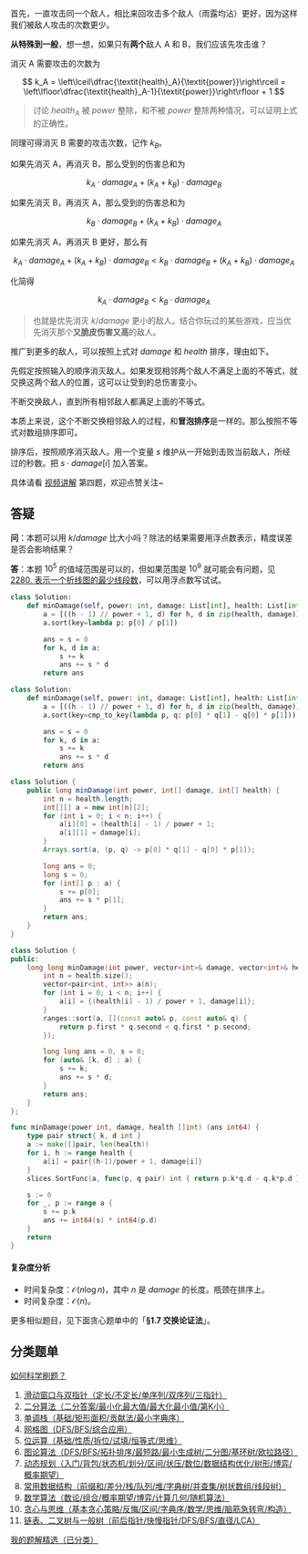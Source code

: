 首先，一直攻击同一个敌人，相比来回攻击多个敌人（雨露均沾）更好，因为这样我们被敌人攻击的次数更少。

**从特殊到一般**，想一想，如果只有**两个**敌人 A 和 B，我们应该先攻击谁？

消灭 A 需要攻击的次数为

$$
k_A = \left\lceil\dfrac{\textit{health}_A}{\textit{power}}\right\rceil = \left\lfloor\dfrac{\textit{health}_A-1}{\textit{power}}\right\rfloor + 1
$$

> 讨论 $\textit{health}_A$ 被 $\textit{power}$ 整除，和不被 $\textit{power}$ 整除两种情况，可以证明上式的正确性。

同理可得消灭 B 需要的攻击次数，记作 $k_B$。

如果先消灭 A，再消灭 B，那么受到的伤害总和为

$$
k_A\cdot \textit{damage}_A + (k_A+k_B)\cdot \textit{damage}_B
$$

如果先消灭 B，再消灭 A，那么受到的伤害总和为

$$
k_B\cdot \textit{damage}_B + (k_A+k_B)\cdot \textit{damage}_A
$$

如果先消灭 A，再消灭 B 更好，那么有

$$
k_A\cdot \textit{damage}_A + (k_A+k_B)\cdot \textit{damage}_B < k_B\cdot \textit{damage}_B + (k_A+k_B)\cdot \textit{damage}_A
$$

化简得

$$
k_A\cdot \textit{damage}_B < k_B\cdot \textit{damage}_A
$$

> 也就是优先消灭 $k/\textit{damage}$ 更小的敌人。结合你玩过的某些游戏，应当优先消灭那个**又脆皮伤害又高**的敌人。

推广到更多的敌人，可以按照上式对 $\textit{damage}$ 和 $\textit{health}$ 排序，理由如下。

先假定按照输入的顺序消灭敌人。如果发现相邻两个敌人不满足上面的不等式，就交换这两个敌人的位置，这可以让受到的总伤害变小。

不断交换敌人，直到所有相邻敌人都满足上面的不等式。

本质上来说，这个不断交换相邻敌人的过程，和**冒泡排序**是一样的。那么按照不等式对数组排序即可。

排序后，按照顺序消灭敌人。用一个变量 $s$ 维护从一开始到击败当前敌人，所经过的秒数。把 $s\cdot \textit{damage}[i]$ 加入答案。

具体请看 [视频讲解](https://www.bilibili.com/video/BV1ajHYeoEG5/) 第四题，欢迎点赞关注~

## 答疑

**问**：本题可以用 $k/\textit{damage}$ 比大小吗？除法的结果需要用浮点数表示，精度误差是否会影响结果？

**答**：本题 $10^5$ 的值域范围是可以的，但如果范围是 $10^9$ 就可能会有问题，见 [2280. 表示一个折线图的最少线段数](https://leetcode.cn/problems/minimum-lines-to-represent-a-line-chart/)，可以用浮点数写试试。

```py [sol-Python3]
class Solution:
    def minDamage(self, power: int, damage: List[int], health: List[int]) -> int:
        a = [((h - 1) // power + 1, d) for h, d in zip(health, damage)]
        a.sort(key=lambda p: p[0] / p[1])

        ans = s = 0
        for k, d in a:
            s += k
            ans += s * d
        return ans
```

```py [sol-Python3 写法二]
class Solution:
    def minDamage(self, power: int, damage: List[int], health: List[int]) -> int:
        a = [((h - 1) // power + 1, d) for h, d in zip(health, damage)]
        a.sort(key=cmp_to_key(lambda p, q: p[0] * q[1] - q[0] * p[1]))

        ans = s = 0
        for k, d in a:
            s += k
            ans += s * d
        return ans
```

```java [sol-Java]
class Solution {
    public long minDamage(int power, int[] damage, int[] health) {
        int n = health.length;
        int[][] a = new int[n][2];
        for (int i = 0; i < n; i++) {
            a[i][0] = (health[i] - 1) / power + 1;
            a[i][1] = damage[i];
        }
        Arrays.sort(a, (p, q) -> p[0] * q[1] - q[0] * p[1]);

        long ans = 0;
        long s = 0;
        for (int[] p : a) {
            s += p[0];
            ans += s * p[1];
        }
        return ans;
    }
}
```

```cpp [sol-C++]
class Solution {
public:
    long long minDamage(int power, vector<int>& damage, vector<int>& health) {
        int n = health.size();
        vector<pair<int, int>> a(n);
        for (int i = 0; i < n; i++) {
            a[i] = {(health[i] - 1) / power + 1, damage[i]};
        }
        ranges::sort(a, [](const auto& p, const auto& q) {
            return p.first * q.second < q.first * p.second;
        });

        long long ans = 0, s = 0;
        for (auto& [k, d] : a) {
            s += k;
            ans += s * d;
        }
        return ans;
    }
};
```

```go [sol-Go]
func minDamage(power int, damage, health []int) (ans int64) {
	type pair struct{ k, d int }
	a := make([]pair, len(health))
	for i, h := range health {
		a[i] = pair{(h-1)/power + 1, damage[i]}
	}
	slices.SortFunc(a, func(p, q pair) int { return p.k*q.d - q.k*p.d })

	s := 0
	for _, p := range a {
		s += p.k
		ans += int64(s) * int64(p.d)
	}
	return
}
```

#### 复杂度分析

- 时间复杂度：$\mathcal{O}(n\log n)$，其中 $n$ 是 $\textit{damage}$ 的长度。瓶颈在排序上。
- 时间复杂度：$\mathcal{O}(n)$。

更多相似题目，见下面贪心题单中的「**§1.7 交换论证法**」。

## 分类题单

[如何科学刷题？](https://leetcode.cn/circle/discuss/RvFUtj/)

1. [滑动窗口与双指针（定长/不定长/单序列/双序列/三指针）](https://leetcode.cn/circle/discuss/0viNMK/)
2. [二分算法（二分答案/最小化最大值/最大化最小值/第K小）](https://leetcode.cn/circle/discuss/SqopEo/)
3. [单调栈（基础/矩形面积/贡献法/最小字典序）](https://leetcode.cn/circle/discuss/9oZFK9/)
4. [网格图（DFS/BFS/综合应用）](https://leetcode.cn/circle/discuss/YiXPXW/)
5. [位运算（基础/性质/拆位/试填/恒等式/思维）](https://leetcode.cn/circle/discuss/dHn9Vk/)
6. [图论算法（DFS/BFS/拓扑排序/最短路/最小生成树/二分图/基环树/欧拉路径）](https://leetcode.cn/circle/discuss/01LUak/)
7. [动态规划（入门/背包/状态机/划分/区间/状压/数位/数据结构优化/树形/博弈/概率期望）](https://leetcode.cn/circle/discuss/tXLS3i/)
8. [常用数据结构（前缀和/差分/栈/队列/堆/字典树/并查集/树状数组/线段树）](https://leetcode.cn/circle/discuss/mOr1u6/)
9. [数学算法（数论/组合/概率期望/博弈/计算几何/随机算法）](https://leetcode.cn/circle/discuss/IYT3ss/)
10. [贪心与思维（基本贪心策略/反悔/区间/字典序/数学/思维/脑筋急转弯/构造）](https://leetcode.cn/circle/discuss/g6KTKL/)
11. [链表、二叉树与一般树（前后指针/快慢指针/DFS/BFS/直径/LCA）](https://leetcode.cn/circle/discuss/K0n2gO/)

[我的题解精选（已分类）](https://github.com/EndlessCheng/codeforces-go/blob/master/leetcode/SOLUTIONS.md)

